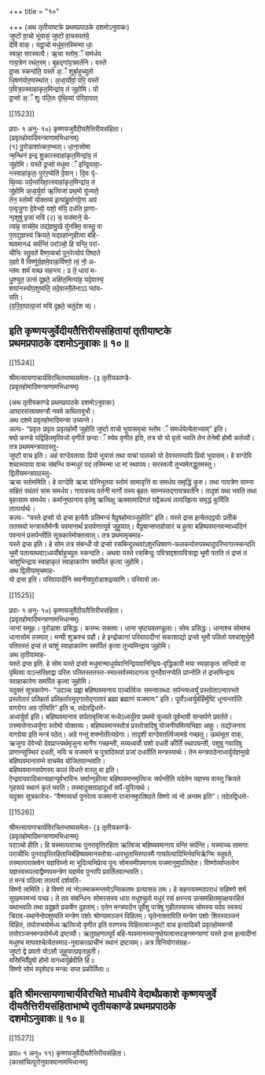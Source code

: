 +++
title = "१०"

+++
(अथ तृतीयाष्टके प्रथमप्रपाठके दशमोऽनुवाकः)  
जुष्टो॑ वा॒चो भू॑यासं॒ जुष्टो॑ वा॒चस्पत॑ये॒  
देवि॑ वाक्। यद्वा॒चो मधु॑म॒त्तस्मिन्मा धाः॒  
स्वाहा॒ सरस्वत्यै। ऋ॒चा स्तोम॒ँ सम॑र्धय  
गाय॒त्रेण॑ रथंत॒रम्। बृ॒हद्गा॑य॒त्रवर्तनि। यस्ते॑  
द्र॒प्सः स्कन्द॑ति॒ यस्ते अ॒ँ शुर्बा॒हुच्युतो  
धि॒षण॑योरु॒पस्था॑त्। अ॒ध्व॒र्योर्वा॒ परि॒ यस्ते॑  
प॒वित्रा॒त्स्वाहाकृत॒मिन्द्रा॑य॒ तं जुहोमि। यो  
द्र॒प्सो अ॒ँ शुः प॑ति॒तः पृ॑थि॒व्यां प॑रिवा॒पात्

[[1523]]

प्रपा॰ १ अनु॰ १०) कृष्णयजुर्वेदीयतैत्तिरीयसंहिता।  
(प्रवृतहोमादिमन्त्राणामभिधानम्)  
(१) पु॒रोडाशा॑त्कर॒म्भात्। धा॒ना॒सोमा  
न्म॒न्थिन॑ इन्द्र शु॒कात्स्वाहा॑कृत॒मिन्द्रा॑य॒ तं  
जु॑होमि। यस्ते॑ द्र॒प्सो मधु॑मा ँ इन्द्रि॒यावा॒-  
न्त्स्वाहा॑कृतः॒ पुर॑र॒प्येति॑ दे॒वान्। दि॒वः पृ॑-  
थि॒व्याः पर्य॒न्तरि॑क्षा॒त्स्वाहा॑कृत॒मिन्द्रा॑य॒ तं  
जु॑होमि अ॒ध्व॒र्युर्वा ऋ॒त्विजां प्रथ॒मो यु॑ज्यते॒  
तेन॒ स्तोमो॑ योक्तव्य॑ इत्या॑हु॒र्वाग॑ग्रे॒गा अग्र॑  
एत्वृजु॒गा दे॒वेभ्यो॒ यशो॒ म॑यि॒ दध॑ति प्रा॒णा-  
न्प॒शुषु॑ प्र॒जां मयि॑ (२) च॒ यज॑माने॒ चे-  
त्या॑ह॒ वाच॑मे॒व तद्य॑ज्ञमु॒खे यु॑नक्ति॒ वास्तु॒ वा  
ए॒तद्य॒ज्ञस्य॑ क्रियते॒ यद्ग्रहा॑न्गृहीत्वा ब॑हि-  
ष्पवमान सर्प॑न्ति॑ परा॑ञ्चो॒ हि यन्ति॒ परा॑-  
चीभिः स्तु॒वते॑ वैष्ण॒व्यर्चा पुन॒रेत्योप॑ तिष्ठते  
य॒ज्ञो वै विष्णु॑र्य॒ज्ञमे॒वाक॒र्विष्णो॒ त्वं॒ नो॒ अ-  
न्त॑मः शर्म॑ यच्छ सहन्त्य। प्र ते॒ धारा॑ म-  
धु॒श्चुत॒ उत्सं॑ दूह्रते॒ अक्षि॑त॒मित्या॑ह॒ यदे॒वास्य॒  
शया॑नस्योप॒शुष्य॑ति॒ तदे॒वास्यै॒तेनाऽऽ प्या॑य-  
यति।  
(प॒रि॒वा॒पात्प्र॒जां मयि॑ दृह्रते॒ चतु॑र्दश च)।

इति कृष्णयजुर्वेदीयतैत्तिरीयसंहितायां तृतीयाष्टके  
प्रथमप्रपाठके दशमोऽनुवाकः॥ १०॥  
--------

[[1524]]

श्रीमत्सायणाचार्यविरचितभाष्यसमेता- (३ तृतीयकाण्डे-  
(प्रवृतहोमादिमन्त्राणामभिधानम्)

(अथ तृतीयकाण्डे प्रथमप्रपाठके दशमोऽनुवाकः)  
आघारसंस्रावमन्त्रौ नवमे कथितावुभौ।  
अथ दशमे प्रवृतहोमादिमन्त्रा उच्यन्ते।  
अल्पः- “प्रवृतः प्रवृतः प्रवृतहोमौ जुहोति जुष्टो वाचो भूयासमृचा स्तोम ँ समर्धयेत्येताभ्याम्” इति।  
षष्ठे काण्डे यद्विहितमृत्विजो वृणीते छन्दा ँ स्येव वृणीत इति, तत्र यो यो वृतो भवति तेन तेनेमौ होमौ कर्तव्यौ। तत्र प्रथममन्त्रपाठस्तु-  
जुष्टो वाच इति। अहं वाग्देवतायाः प्रियो भूयासं तथा वाचां पालको यो देवस्तस्यापि प्रियो भूयासम्। हे वाग्देवि शब्दरूपाया वाचः संबन्धि यन्मधुरं पदं तस्मिन्मा धा मां स्थापय। सरस्वत्यै तुभ्यमेतद्धुतमस्तु।  
द्वितीयमन्त्रपाठस्तु-  
ऋचा स्तोममिति। हे वाग्देवि ऋचा योनिभूतया स्तोमं सामावृत्तिं वा समर्धय समृद्धिं कुरु। तथा गायत्रेण साम्ना सहितं रथंतरं साम समर्धय। गायत्रस्य वर्तनी मार्गो यस्य बृहतः साम्नस्तद्गायत्रवर्तनि। तादृशं यथा भवति तथा बृहत्साम समर्धय। कर्मानुष्ठानाय वृतेषु ऋत्विक्षु ऋक्सामादिगतं यद्वैकल्यं तत्परिहृत्य समृद्धं कुर्विति तात्पर्यार्थः।  
कल्पः- “यस्ते द्रप्सो यो द्रप्स इत्येतैः प्रतिमन्त्रं वैप्रुषहोमाञ्जुहोति” इति। यस्ते द्रप्स इत्येतद्द्वयोः प्रतीकं ततस्रयो मन्त्रास्तैर्मन्त्रैः पवमानार्थं प्रसर्पणात्पूर्व जुहुयात्। वैप्रुषान्सप्तहोसारं च हुत्वा बहिष्पवमानवन्माध्यंदिनं पवनानं प्रसर्पन्तीति सूत्रकारेमोक्तत्वात्। तत्र प्रथमामृचमाह-  
यस्ते द्रप्स इति। हे सोम तत्र संबन्धी यो द्रप्सो रसबिन्दुरथवांऽशुरधिषवण-फलकयोरुपस्थादुपरिभागात्स्कन्दति भूमौ पतत्याथवाऽध्वर्योर्बाहुच्युतः स्कन्दति। अथवा यस्ते रसबिन्दुः पवित्राद्दशापवित्राद्वा भूमौ पतति तं द्रप्सं तं चांशुभिन्द्राय स्वाहाकृतं स्वाहाकारेण समर्पितं कृत्वा जुहोमि।  
अथ द्वितीयामृचमाह-  
यो द्रप्स इति। परिवापादीनि सवनीयपुरोडाशद्रव्याणि। परिवापो ला-

[[1525]]

प्रपा॰ १ अनु॰ १०) कृष्णयजुर्वेदीयतैत्तिरीयसंहिता।  
(प्रवृतहोमादिमन्त्राणामभिधानम्)  
जानां समूहः। पुरोडाशः प्रसिद्धः। करम्भः सक्तवः। धाना भृष्टयवतण्डुलाः। सोमः प्रसिद्धः। धानाश्च सोमश्च धानासोमं तस्मात्। मन्यी शुक्रश्च ग्रहौ। हे इन्द्रोकानां परिवापादीनां सकाशाद्यो द्रप्सो भूमौ पतितो यश्चांशुर्भूमौ पतितस्तं द्रप्सं तं चांशुं स्वाहाकारेण समर्पितं कृत्वा तुभ्यमिन्द्राय जुहोमि।  
अथ तृतीयामाह-  
यस्ते द्रप्स इति. हे सोम यस्ते द्रप्सो मधुमान्माधुर्यवानिन्द्रियवानिन्द्रिय-वृद्धिकारी मया स्वाहाकृतः सन्दिवो वा पृथिव्वा वाऽन्तरिक्षाद्वा परितः पतितस्ततस्त-स्मात्सर्वस्मादागत्य पुनर्देवानप्येति प्राप्नोति तं द्रप्समिन्द्राय स्वाहाकारेण समर्पितं कृत्वा जुहोमि।  
यदुक्तं सूत्रकारेण- “उदञ्चः प्रह्वा बहिष्पवमानाय पञ्चर्त्विजः समन्वारब्धाः सर्पन्त्यध्वर्युं प्रस्तोताऽन्वारभते प्रस्तोतारं प्रतिहर्ता प्रतिहर्तारमुद्गातोद्गातारं ब्रह्मा ब्रह्माणं यजमानः” इति। पूर्वोऽध्वर्युर्बर्हिर्मुष्टिं धून्वन्तर्पति वागग्रेगा अग्र एत्विति” इति च, तदेतद्विधत्ते-  
अध्वर्युर्वा इति। बहिष्पवमानाय सर्पतामृत्विजां मध्येऽध्वर्युरेव प्रथमो युज्यते पूर्वभावी सन्सर्पणे प्रवर्तते। तस्मात्तेनाध्वर्युणा स्तोमो योक्तव्यः। बहिष्पवमानस्तोत्रं प्रस्तोत्रादिषु योजनीयमित्यभिज्ञा आहुः। तद्योजनाय वागग्रेया इति मन्त्रं पठेत्। अग्रे गन्तुं शक्नोतीत्यग्रेगाः। तादृशी वाग्देवतर्त्विजामग्रे गच्छतु। ऊथंभूता वाक्, ऋजुगा देवेभ्यो देवप्राप्त्यर्थमृजुना मार्गेण गच्छन्ती, मय्यध्वर्यौ यशो दधती कीर्तिं स्थापयन्ती, पशुषु गवादिषु प्राणान्सुस्थिरं दधती, मयि च यजमाने च पुत्रादिरूपां प्रजां दधतीति मन्त्रस्यार्थः। तेन मन्त्रपाठेनाध्वर्युर्यज्ञमुखे बहिष्पवमानारम्भे वाचमेव योजितवान्भवति।  
बहिष्पवमानसर्पणस्य कालं विधत्ते वास्तु वा इति।  
ऐन्द्रवायवादिकान्ग्रहान्पूर्वभाविनः सर्वान्गृहीत्वा बहिष्पवमानमृत्विजः सर्पन्तीति यदेतेन यज्ञस्य वास्तु क्रियते गृहरूपं स्थानं कृतं भवति। तस्मादुक्तग्रहादूर्ध्वं सर्पे-युरित्यर्थः।  
यदुक्त सूत्रकारेज- “वैष्णव्यर्चा पुनरेत्य यजमानो राजानमुपतिष्ठते विष्णो त्वं नो अन्तम इति”। तदेतद्विधत्ते-

[[1526]]

श्रीमत्सायणाचार्यविरचितभाष्यसमेता- (३ तृतीयकाण्डे-  
(प्रवृतहोमादिमन्त्राणामभिधानम्)  
पराञ्चो हीति। हि यस्मात्परात्र्चः पुनरावृत्तिरहिता ऋत्विजा बहिष्यवमानाय यन्ति सर्पन्ति। यस्माच्च सामगाः पराचीभिः पुनरावृत्तिरहिताभिर्बहिष्पवमानस्तोत्रा-धारभूताभिरुपास्मै गायतेत्यादिभिर्नवभिर्ऋग्मिः स्तुवते, तस्मात्पराक्त्वेन यज्ञविघ्नो मा भूदित्यभिप्रेत्य पुनः सोमसमीपमागत्य यजमानुमुपतिष्ठेत। विष्णोर्व्याप्तत्वेन यज्ञस्वरूपत्वाद्वैष्णवमन्त्रेण यज्ञमेव पुनरपि प्रवर्तितवान्भवति।  
तं मन्त्रं पठित्वा तात्पर्यं दर्शयति-  
विष्णो त्वमिति। हे विष्णो त्वं नोऽस्माकमन्तमोऽन्तिकतमः प्रत्यासन्न तमः। हे सहन्त्यस्मदपराधं सहिष्णो शर्म सुखमस्मभ्यं यच्छ। ते तव संबन्धिनः सोमरसस्य धारा मधुश्‍चुतो मधुरं रसं क्षरन्त्य उत्समक्षितमुपक्षयरहितं यथाभवति तथा प्रदुह्रते प्रकर्षेण दुहताम्। एतेन मन्त्रपाठेंन पूर्वेशु पात्रेषु गृहीतस्यास्य सोमस्य यदेव स्वरूपं चिराव-स्थानेनोपशुष्यति मन्त्रेण पशोः श्रोण्यामञ्जनं विहितम्। घृतेनाक्ताविति मन्त्रेण पशोः शिरस्यञ्जनं विहितं, तयोरुभयोर्मध्य ऋत्विजो वृणीत इति वरणस्य विहितत्वाज्जुष्टो वाच इत्यादिकौ प्रवृतहोममन्त्रौ तयोरञ्जनमन्त्रयोर्मध्ये द्रष्टव्यौ। ऋतुग्रहणात्पूर्वं बहि-ष्पवमानस्यानुष्ठेयत्वात्तदङ्गमन्त्राणां यस्ते द्रप्स इत्यादीनां मधुश्च माघवश्चेत्येतस्माद-नुवाकात्प्राचीनं स्थानं द्रष्टव्यम्। अत्र विनियोगसंग्रहः-  
जुष्टो द्वे प्रवतो योऽसौ जुहुयात्प्रवृताहुती।  
यस्रिभिर्वैप्रुषो होमो वागध्वर्युर्ब्रवीति हि॥  
विष्णो सोमं स्पृशेदत्र मन्त्राः सप्त प्रकीर्तिताः॥

इति श्रीमत्सायणाचार्यविरचिते माधवीये वेदार्थंप्रकाशे कृष्णयजुर्वे  
दीयतैत्तिरीयसंहिताभाष्ये तृतीयकाण्डे प्रथमप्रपाठके  
दशमोऽनुवाकः॥ १०॥  
---------

[[1527]]

प्रपा० १ अनु० ११) कृष्णयजुर्वेदीयतैत्तिरीयसंहिता।  
(कासांचित्पुरोनुवाक्यानामभिधानम्)  
